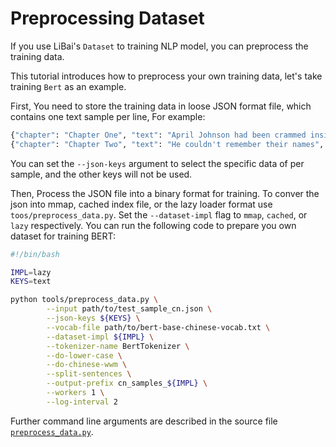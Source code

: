 # Preprocessing Dataset

If you use LiBai's `Dataset` to training NLP model, you can preprocess the training data.

This tutorial introduces how to preprocess your own training data, let's take training `Bert` as an example.

First, You need to store the training data in loose JSON format file, which contains one text sample per line, For example:

```bash
{"chapter": "Chapter One", "text": "April Johnson had been crammed inside an apartment", "type": "April", "background": "novel"}
{"chapter": "Chapter Two", "text": "He couldn't remember their names", "type": "Dominic", "background": "novel"}
```

You can set the `--json-keys` argument to select the specific data of per sample, and the other keys will not be used.

Then, Process the JSON file into a binary format for training. To conver the json into mmap, cached index file, or the lazy loader format use `toos/preprocess_data.py`. Set the `--dataset-impl` flag to `mmap`, `cached`, or `lazy` respectively. You can run the following code to prepare you own dataset for training BERT:

```bash
#!/bin/bash

IMPL=lazy
KEYS=text

python tools/preprocess_data.py \
        --input path/to/test_sample_cn.json \
        --json-keys ${KEYS} \
        --vocab-file path/to/bert-base-chinese-vocab.txt \
        --dataset-impl ${IMPL} \
        --tokenizer-name BertTokenizer \
        --do-lower-case \
        --do-chinese-wwm \
        --split-sentences \
        --output-prefix cn_samples_${IMPL} \
        --workers 1 \
        --log-interval 2
```

Further command line arguments are described in the source file [`preprocess_data.py`](https://github.com/Oneflow-Inc/libai/blob/main/tools/preprocess_data.py).
